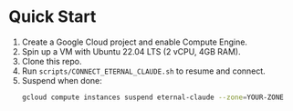 # Quick Start

1. Create a Google Cloud project and enable Compute Engine.
2. Spin up a VM with Ubuntu 22.04 LTS (2 vCPU, 4GB RAM).
3. Clone this repo.
4. Run `scripts/CONNECT_ETERNAL_CLAUDE.sh` to resume and connect.
5. Suspend when done:
   ```bash
   gcloud compute instances suspend eternal-claude --zone=YOUR-ZONE
   ```
